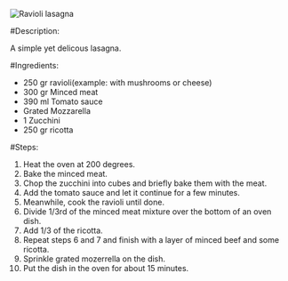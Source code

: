 ![Ravioli lasagna](https://wearychef.com/wp-content/uploads/2017/02/Ravioli-Lasagna-square-zoom.jpg)

#Description:

A simple yet delicous lasagna.

#Ingredients:

* 250 gr ravioli(example: with mushrooms or cheese)
* 300 gr Minced meat
* 390 ml Tomato sauce
* Grated Mozzarella
* 1 Zucchini
* 250 gr ricotta

#Steps:

1. Heat the oven at 200 degrees.
2. Bake the minced meat.
3. Chop the zucchini into cubes and briefly bake them with the meat.
4. Add the tomato sauce and let it continue for a few minutes.
5. Meanwhile, cook the ravioli until done.
6. Divide 1/3rd of the minced meat mixture over the bottom of an oven dish.
7. Add 1/3 of the ricotta.
8. Repeat steps 6 and 7 and finish with a layer of minced beef and some ricotta.
9. Sprinkle grated mozerrella on the dish.
10. Put the dish in the oven for about 15 minutes.

